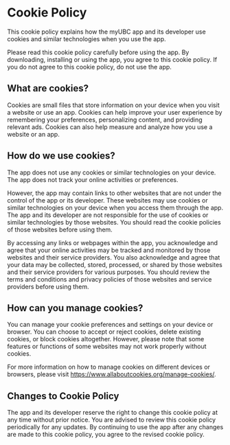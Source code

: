 # Cookie Policy

This cookie policy explains how the myUBC app and its developer use cookies and similar technologies when you use the app.

Please read this cookie policy carefully before using the app. By downloading, installing or using the app, you agree to this cookie policy. If you do not agree to this cookie policy, do not use the app.

## What are cookies?

Cookies are small files that store information on your device when you visit a website or use an app. Cookies can help improve your user experience by remembering your preferences, personalizing content, and providing relevant ads. Cookies can also help measure and analyze how you use a website or an app.

## How do we use cookies?

The app does not use any cookies or similar technologies on your device. The app does not track your online activities or preferences.

However, the app may contain links to other websites that are not under the control of the app or its developer. These websites may use cookies or similar technologies on your device when you access them through the app. The app and its developer are not responsible for the use of cookies or similar technologies by those websites. You should read the cookie policies of those websites before using them.

By accessing any links or webpages within the app, you acknowledge and agree that your online activities may be tracked and monitored by those websites and their service providers. You also acknowledge and agree that your data may be collected, stored, processed, or shared by those websites and their service providers for various purposes. You should review the terms and conditions and privacy policies of those websites and service providers before using them.

## How can you manage cookies?

You can manage your cookie preferences and settings on your device or browser. You can choose to accept or reject cookies, delete existing cookies, or block cookies altogether. However, please note that some features or functions of some websites may not work properly without cookies.

For more information on how to manage cookies on different devices or browsers, please visit https://www.allaboutcookies.org/manage-cookies/.

## Changes to Cookie Policy

The app and its developer reserve the right to change this cookie policy at any time without prior notice.
You are advised to review this cookie policy periodically for any updates.
By continuing to use
the app after any changes are made to this cookie policy,
you agree to the revised cookie policy.
